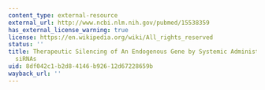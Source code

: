 ```yaml
---
content_type: external-resource
external_url: http://www.ncbi.nlm.nih.gov/pubmed/15538359
has_external_license_warning: true
license: https://en.wikipedia.org/wiki/All_rights_reserved
status: ''
title: Therapeutic Silencing of An Endogenous Gene by Systemic Administration of Modified
  siRNAs
uid: 8df042c1-b2d8-4146-b926-12d67228659b
wayback_url: ''
---
```

